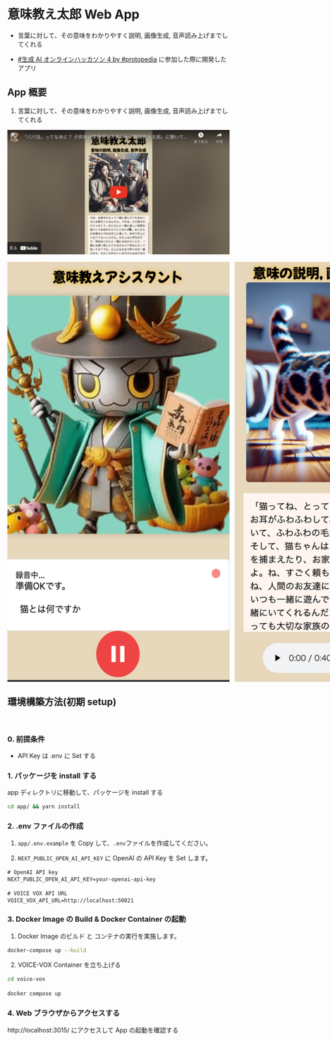 # 意味教え太郎 Web App

- 言葉に対して、その意味をわかりやすく説明, 画像生成, 音声読み上げまでしてくれる

- [#生成 AI オンラインハッカソン 4 by #protopedia](https://mashupawards.connpass.com/event/318385/) に参加した際に開発したアプリ

## App 概要

1. 言葉に対して、その意味をわかりやすく説明, 画像生成, 音声読み上げまでしてくれる

[![「パパ活」ってなあに？ 子供向け学習アシスタント「意味教え太郎」に聞いてみた！](./img/Youtube.png)](https://www.youtube.com/watch?v=kil0ps5cBzY&t=1s)

<div style="display: flex; gap:12px;">
  <img src="./img/imiOshieTaro-query.png" >
  <img src="./img/answer-cat.png" >
</div>

## 環境構築方法(初期 setup)

<br>

### 0. 前提条件

- API Key は .env に Set する

### 1. パッケージを install する

app ディレクトリに移動して、パッケージを install する

```bash
cd app/ && yarn install
```

### 2. .env ファイルの作成

1. `app/.env.example` を Copy して、`.env`ファイルを作成してください。

2. `NEXT_PUBLIC_OPEN_AI_API_KEY` に OpenAI の API Key を Set します。

```bash: .env
# OpenAI API key
NEXT_PUBLIC_OPEN_AI_API_KEY=your-openai-api-key

# VOICE VOX API URL
VOICE_VOX_API_URL=http://localhost:50021
```

### 3. Docker Image の Build & Docker Container の起動

1. Docker Image のビルド と コンテナの実行を実施します。

```bash
docker-compose up --build
```

2. VOICE-VOX Container を立ち上げる

```bash
cd voice-vox

docker compose up
```

### 4. Web ブラウザからアクセスする

http://localhost:3015/ にアクセスして App の起動を確認する
